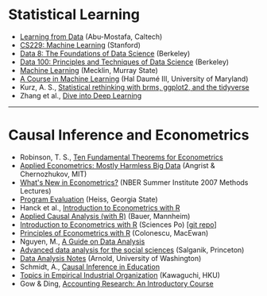 # Statistical Learning

- [Learning from Data](https://work.caltech.edu/telecourse.html) (Abu-Mostafa, Caltech)
- [CS229: Machine Learning](http://cs229.stanford.edu/index.html) (Stanford)
- [Data 8: The Foundations of Data Science](http://data8.org/) (Berkeley)
- [Data 100: Principles and Techniques of Data Science](https://ds100.org/) (Berkeley)
- [Machine Learning](http://campus.murraystate.edu/academic/faculty/cmecklin/STA430/_book/) (Mecklin, Murray State)
- [A Course in Machine Learning](http://ciml.info/) (Hal Daumé III, University of Maryland)
- Kurz, A. S., [Statistical rethinking with brms, ggplot2, and the tidyverse](https://bookdown.org/content/4857/) 
- Zhang et al., [Dive into Deep Learning](https://d2l.ai/index.html)

---

# Causal Inference and Econometrics

- Robinson, T. S., [Ten Fundamental Theorems for Econometrics](https://bookdown.org/ts_robinson1994/10_fundamental_theorems_for_econometrics/)
- [Applied Econometrics: Mostly Harmless Big Data](https://ocw.mit.edu/courses/economics/14-387-applied-econometrics-mostly-harmless-big-data-fall-2014/index.htm) (Angrist & Chernozhukov, MIT)
- [What's New in Econometrics?](https://www.nber.org/lecture/summer-institute-2007-methods-lectures-whats-new-econometrics) (NBER Summer Institute 2007 Methods Lectures)
- [Program Evaluation](https://evalsp20.classes.andrewheiss.com/syllabus/) (Heiss, Georgia State)
- Hanck et al., [Introduction to Econometrics with R](https://bookdown.org/machar1991/ITER/)
- [Applied Causal Analysis (with R)](https://bookdown.org/paul/applied-causal-analysis/) (Bauer, Mannheim)
- [Introduction to Econometrics with R](https://daviddalpiaz.github.io/appliedstats/) (Sciences Po) [[git repo](https://github.com/ScPoEcon/ScPoEconometrics)] 
- [Principles of Econometrics with  R](https://bookdown.org/ccolonescu/RPoE4/) (Colonescu, MacEwan)
- Nguyen, M., [A Guide on Data Analysis](https://bookdown.org/mike/data_analysis/)
- [Advanced data analysis for the social sciences](http://www.princeton.edu/~mjs3/soc504_s2015/) (Salganik, Princeton)
- [Data Analysis Notes](https://jrnold.github.io/intro-methods-notes/) (Arnold, University of Washington)
- Schmidt, A., [Causal Inference in Education](https://bookdown.org/aschmi11/causal_inf/)
- [Topics in Empirical Industrial Organization](https://kohei-kawaguchi.github.io/EmpiricalIO/) (Kawaguchi, HKU)
- Gow & Ding, [Accounting Research: An Introductory Course](http://www.iangow.me/far_book/)